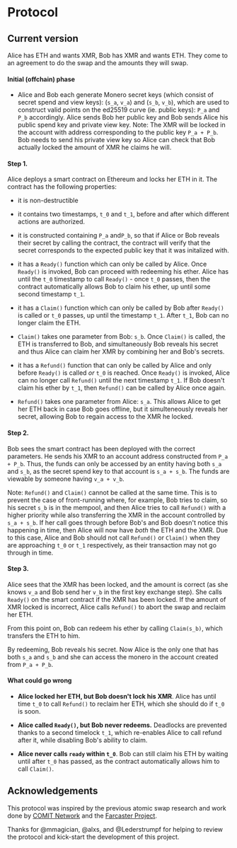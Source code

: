 # Protocol

## Current version

Alice has ETH and wants XMR, Bob has XMR and wants ETH. They come to an agreement to do the swap and the amounts they will swap.

#### Initial (offchain) phase
- Alice and Bob each generate Monero secret keys (which consist of secret spend and view keys): (`s_a`, `v_a`) and (`s_b`, `v_b`), which are used to construct valid points on the ed25519 curve (ie. public keys): `P_a` and `P_b` accordingly. Alice sends Bob her public key and Bob sends Alice his public spend key and private view key. Note: The XMR will be locked in the account with address corresponding to the public key `P_a + P_b`. Bob needs to send his private view key so Alice can check that Bob actually locked the amount of XMR he claims he will.

#### Step 1.
Alice deploys a smart contract on Ethereum and locks her ETH in it. The contract has the following properties:
- it is non-destructible

- it contains two timestamps, `t_0` and `t_1`, before and after which different actions are authorized.

- it is constructed containing `P_a` and`P_b`, so that if Alice or Bob reveals their secret by calling the contract, the contract will verify that the secret corresponds to the expected public key that it was initalized with.

- it has a `Ready()` function which can only be called by Alice. Once `Ready()` is invoked, Bob can proceed with redeeming his ether. Alice has until the `t_0` timestamp to call `Ready()` - once `t_0` passes, then the contract automatically allows Bob to claim his ether, up until some second timestamp `t_1`.

- it has a `Claim()` function which can only be called by Bob after `Ready()` is called or `t_0` passes, up until the timestamp `t_1`. After `t_1`, Bob can no longer claim the ETH.

- `Claim()` takes one parameter from Bob: `s_b`. Once `Claim()` is called, the ETH is transferred to Bob, and simultaneously Bob reveals his secret and thus Alice can claim her XMR by combining her and Bob's secrets.

- it has a `Refund()` function that can only be called by Alice and only before `Ready()` is called *or* `t_0` is reached. Once `Ready()` is invoked, Alice can no longer call `Refund()` until the next timestamp `t_1`.  If Bob doesn't claim his ether by `t_1`, then `Refund()` can be called by Alice once again.

- `Refund()` takes one parameter from Alice: `s_a`. This allows Alice to get her ETH back in case Bob goes offline, but it simulteneously reveals her secret, allowing Bob to regain access to the XMR he locked.

#### Step 2. 
Bob sees the smart contract has been deployed with the correct parameters. He sends his XMR to an account address constructed from `P_a + P_b`. Thus, the funds can only be accessed by an entity having both `s_a` and `s_b`, as the secret spend key to that account is `s_a + s_b`. The funds are viewable by someone having `v_a + v_b`.

Note: `Refund()` and `Claim()` cannot be called at the same time. This is to prevent the case of front-running where, for example, Bob tries to claim, so his secret `s_b` is in the mempool, and then Alice tries to call `Refund()` with a higher priority while also transferring the XMR in the account controlled by `s_a + s_b`. If her call goes through before Bob's and Bob doesn't notice this happening in time, then Alice will now have *both* the ETH and the XMR. Due to this case, Alice and Bob should not call `Refund()` or `Claim()` when they are approaching `t_0` or `t_1` respectively, as their transaction may not go through in time.

#### Step 3.
Alice sees that the XMR has been locked, and the amount is correct (as she knows `v_a` and Bob send her `v_b` in the first key exchange step). She calls `Ready()` on the smart contract if the XMR has been locked. If the amount of XMR locked is incorrect, Alice calls `Refund()` to abort the swap and reclaim her ETH.

From this point on, Bob can redeem his ether by calling `Claim(s_b)`, which transfers the ETH to him.

By redeeming, Bob reveals his secret. Now Alice is the only one that has both `s_a` and `s_b` and she can access the monero in the account created from `P_a + P_b`.

#### What could go wrong

- **Alice locked her ETH, but Bob doesn't lock his XMR**. Alice has until time `t_0` to call `Refund()` to reclaim her ETH, which she should do if `t_0` is soon.

- **Alice called `Ready()`, but Bob never redeems.** Deadlocks are prevented thanks to a second timelock `t_1`, which re-enables Alice to call refund after it, while disabling Bob's ability to claim.

- **Alice never calls `ready` within `t_0`**. Bob can still claim his ETH by waiting until after `t_0` has passed, as the contract automatically allows him to call `Claim()`.

## Acknowledgements

This protocol was inspired by the previous atomic swap research and work done by [COMIT Network](https://github.com/comit-network/xmr-btc-swap) and the [Farcaster Project](https://github.com/farcaster-project).

Thanks for @mmagician, @alxs, and @Lederstrumpf for helping to review the protocol and kick-start the development of this project.